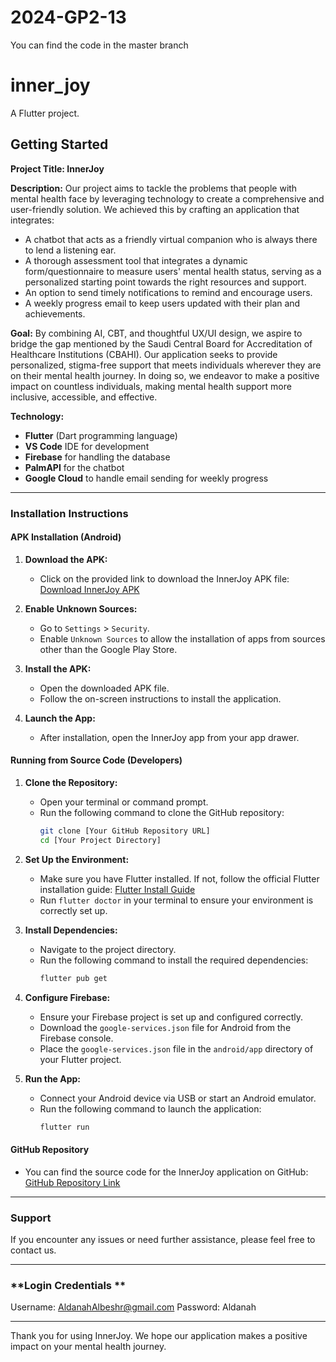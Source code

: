 # 2024-GP2-13
You can find the code in the master branch

# inner_joy

A Flutter project.

## Getting Started


**Project Title: InnerJoy**

**Description:**
Our project aims to tackle the problems that people with mental health face by leveraging technology to create a comprehensive and user-friendly solution. We achieved this by crafting an application that integrates:
- A chatbot that acts as a friendly virtual companion who is always there to lend a listening ear.
- A thorough assessment tool that integrates a dynamic form/questionnaire to measure users' mental health status, serving as a personalized starting point towards the right resources and support.
- An option to send timely notifications to remind and encourage users.
- A weekly progress email to keep users updated with their plan and achievements.

**Goal:**
By combining AI, CBT, and thoughtful UX/UI design, we aspire to bridge the gap mentioned by the Saudi Central Board for Accreditation of Healthcare Institutions (CBAHI). Our application seeks to provide personalized, stigma-free support that meets individuals wherever they are on their mental health journey. In doing so, we endeavor to make a positive impact on countless individuals, making mental health support more inclusive, accessible, and effective.

**Technology:**
- **Flutter** (Dart programming language)
- **VS Code** IDE for development
- **Firebase** for handling the database
- **PalmAPI** for the chatbot
- **Google Cloud** to handle email sending for weekly progress

---

### **Installation Instructions**

#### **APK Installation (Android)**
1. **Download the APK:**
   - Click on the provided link to download the InnerJoy APK file: [Download InnerJoy APK](#)

2. **Enable Unknown Sources:**
   - Go to `Settings` > `Security`.
   - Enable `Unknown Sources` to allow the installation of apps from sources other than the Google Play Store.

3. **Install the APK:**
   - Open the downloaded APK file.
   - Follow the on-screen instructions to install the application.

4. **Launch the App:**
   - After installation, open the InnerJoy app from your app drawer.

#### **Running from Source Code (Developers)**
1. **Clone the Repository:**
   - Open your terminal or command prompt.
   - Run the following command to clone the GitHub repository:
     ```bash
     git clone [Your GitHub Repository URL]
     cd [Your Project Directory]
     ```

2. **Set Up the Environment:**
   - Make sure you have Flutter installed. If not, follow the official Flutter installation guide: [Flutter Install Guide](https://flutter.dev/docs/get-started/install)
   - Run `flutter doctor` in your terminal to ensure your environment is correctly set up.

3. **Install Dependencies:**
   - Navigate to the project directory.
   - Run the following command to install the required dependencies:
     ```bash
     flutter pub get
     ```

4. **Configure Firebase:**
   - Ensure your Firebase project is set up and configured correctly.
   - Download the `google-services.json` file for Android from the Firebase console.
   - Place the `google-services.json` file in the `android/app` directory of your Flutter project.

5. **Run the App:**
   - Connect your Android device via USB or start an Android emulator.
   - Run the following command to launch the application:
     ```bash
     flutter run
     ```

#### **GitHub Repository**
- You can find the source code for the InnerJoy application on GitHub: [GitHub Repository Link](#)

---

### **Support**
If you encounter any issues or need further assistance, please feel free to contact us.

---

### **Login Credentials **
Username: AldanahAlbeshr@gmail.com
Password: Aldanah

---

Thank you for using InnerJoy. We hope our application makes a positive impact on your mental health journey.

